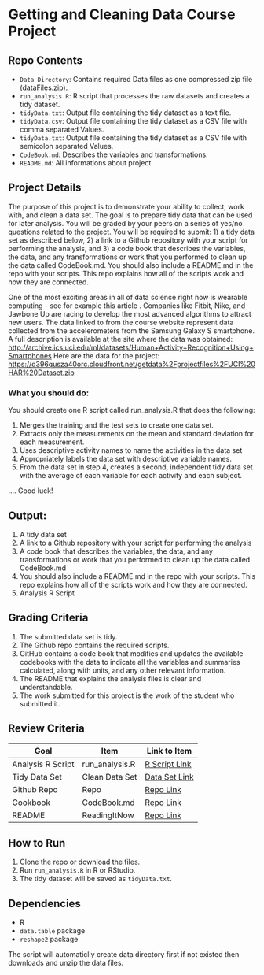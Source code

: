 # Getting and Cleaning Data Course Project

## Repo Contents

- `Data Directory`: Contains required Data files as one compressed zip file (dataFiles.zip).
- `run_analysis.R`: R script that processes the raw datasets and creates a tidy dataset.
- `tidyData.txt`: Output file containing the tidy dataset as a text file.
- `tidyData.csv`: Output file containing the tidy dataset as a CSV file with comma separated Values.
- `tidyData.txt`: Output file containing the tidy dataset as a CSV file with semicolon separated Values.
- `CodeBook.md`: Describes the variables and transformations.
- `README.md`: All informations about project


## Project Details
The purpose of this project is to demonstrate your ability to collect, work with, and clean a data set. The goal is to prepare tidy data that can be used for later analysis. You will be graded by your peers on a series of yes/no questions related to the project. You will be required to submit: 1) a tidy data set as described below, 2) a link to a Github repository with your script for performing the analysis, and 3) a code book that describes the variables, the data, and any transformations or work that you performed to clean up the data called CodeBook.md. You should also include a README.md in the repo with your scripts. This repo explains how all of the scripts work and how they are connected.

One of the most exciting areas in all of data science right now is wearable computing - see for example 
this article 
. Companies like Fitbit, Nike, and Jawbone Up are racing to develop the most advanced algorithms to attract new users. The data linked to from the course website represent data collected from the accelerometers from the Samsung Galaxy S smartphone. A full description is available at the site where the data was obtained:
http://archive.ics.uci.edu/ml/datasets/Human+Activity+Recognition+Using+Smartphones
Here are the data for the project:
https://d396qusza40orc.cloudfront.net/getdata%2Fprojectfiles%2FUCI%20HAR%20Dataset.zip

### What you should do:
You should create one R script called run_analysis.R that does the following: 
1. Merges the training and the test sets to create one data set.
2. Extracts only the measurements on the mean and standard deviation for each measurement. 
3. Uses descriptive activity names to name the activities in the data set
4. Appropriately labels the data set with descriptive variable names. 
5. From the data set in step 4, creates a second, independent tidy data set with the average of each variable for each activity and each subject.

.... Good luck!

## Output:
1. A tidy data set 
2. A link to a Github repository with your script for performing the analysis 
3. A code book that describes the variables, the data, and any transformations or work that you performed to clean up the data called CodeBook.md
4. You should also include a README.md in the repo with your scripts. This repo explains how all of the scripts work and how they are connected.
5. Analysis R Script

## Grading Criteria
1. The submitted data set is tidy. 
2. The Github repo contains the required scripts.
3. GitHub contains a code book that modifies and updates the available codebooks with the data to indicate all the variables and summaries calculated, along with units, and any other relevant information.
4. The README that explains the analysis files is clear and understandable.
5. The work submitted for this project is the work of the student who submitted it.


## Review Criteria

Goal | Item | Link to Item
--- | --- | ---
Analysis R Script |  run_analysis.R |  [R Script Link](https://github.com/mo3tazJ/r-getting-and-cleanning-data-project/blob/main/run_analysis.R "run_analysis.R")
Tidy Data Set |  Clean Data Set |  [Data Set Link](https://github.com/mo3tazJ/r-getting-and-cleanning-data-project/blob/main/tidyData.txt "tidyData.txt")
Github Repo | Repo |  [Repo Link](https://github.com/mo3tazJ/r-getting-and-cleanning-data-project/tree/main "Click to go to Repo")
Cookbook | CodeBook.md |  [Repo Link](https://github.com/mGalarnyk/datasciencecoursera/blob/master/3_Getting_and_Cleaning_Data/projects/CodeBook.md "CodeBook.md")
README | ReadingItNow |  [Repo Link](https://github.com/mo3tazJ/r-getting-and-cleanning-data-project/blob/main/README.md "README.md")


## How to Run

1. Clone the repo or download the files.
2. Run `run_analysis.R` in R or RStudio.
3. The tidy dataset will be saved as `tidyData.txt`.

## Dependencies

- R
- `data.table` package
- `reshape2` package

The script will automaticlly create data directory first if not existed then downloads and unzip the data files.
